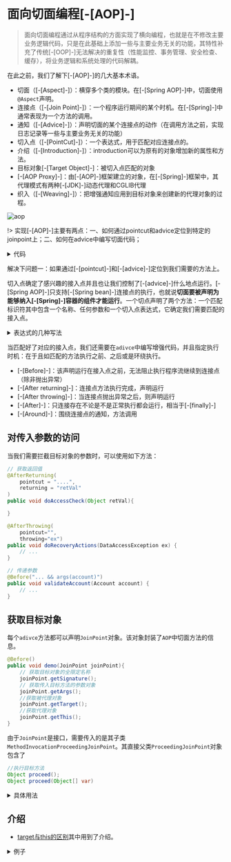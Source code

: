# 面向切面编程[-[AOP]-]

> 面向切面编程通过从程序结构的方面实现了横向编程，也就是在不修改主要业务逻辑代码，只是在此基础上添加一些与主要业务无关的功能，其特性补充了传统[-[OOP]-]无法解决的重复性（性能监控、事务管理、安全检查、缓存），将业务逻辑和系统处理的代码解耦。

在此之前，我们了解下[-[AOP]-]的几大基本术语。
* 切面（[-[Aspect]-]）：横穿多个类的模块。在[-[Spring AOP]-]中，切面使用`@Aspect`声明。
* 连接点（[-[Join Point]-]）：一个程序运行期间的某个时机。在[-[Spring]-]中通常表现为一个方法的调用。
* 通知（[-[Advice]-]）：声明切面的某个连接点的动作（在调用方法之前，实现日志记录等一些与主要业务无关的功能）
* 切入点（[-[PointCut]-]）：一个表达式，用于匹配对应连接点的。
* 介绍（[-[Introduction]-]）：introduction可以为原有的对象增加新的属性和方法。
* 目标对象[-[Target Object]-]：被切入点匹配的对象
* [-[AOP Proxy]-]：由[-[AOP]-]框架建立的对象，在[-[Spring]-]框架中，其代理模式有两种[-[JDK]-]动态代理和CGLIB代理
* 织入（[-[Weaving]-]）：把增强通知应用到目标对象来创建新的代理对象的过程。

![aop](/img/aop.png)

!> 实现[-[AOP]-]主要有两点：一、如何通过pointcut和advice定位到特定的joinpoint上；二、如何在advice中编写切面代码；

<details>
<summary>代码</summary>

```java
@Aspect
public class AopDemo{
    @PointCut(....)
    public void pointcut(){

    }

    @Before("pointcut()")
    public void enhanceMethod1(JoinPoint joinPoint){}

    @AfterReturning("pointcut()")
    public void enhanceMethod1(JoinPoint joinPoint){}

    @AfterThrowing("pointcut()")
    public void enhanceMethod1(JoinPoint joinPoint){}

    @After("pointcut()")
    public void enhanceMethod1(JoinPoint joinPoint){}

    @Around("pointcut()")
    public void enhanceMethod1(JoinPoint joinPoint){}
}
```

</details>

解决下问题一：如果通过[-[pointcut]-]和[-[advice]-]定位到我们需要的方法上。

切入点确定了感兴趣的接入点并且也让我们控制了[-[advice]-]什么地点运行。[-[Spring AOP]-]只支持[-[Spring bean]-]连接点的执行，也就说**切面要被声明为能够纳入[-[Spring]-]容器的组件才能运行**。一个切点声明了两个方法：一个匹配标识符其中包含一个名称、任何参数和一个切入点表达式，它确定我们需要匹配的接入点。


<details>
<summary>表达式的几种写法</summary>

* [-[args()]-]：限制连接点匹配参数为指定类型的执行方法
* [-[@args()]-]：限制连接点匹配参数由指定注解标注的方法
* [-[execution()]-]：用于匹配时连接点的执行方法
* [-[this()]-]：限制连接点匹配的[-[AOP]-]代理的bean引用为指定类型的类
* [-[target()]-]：限制连接点匹配目标对象为指定类型的类
* [-[@target()]-]：限制连接点匹配特定的执行对象，这些对象对应的类要具有指定类型的注解
* [-[within()]-]：限制连接点匹配指定的类型
* [-[@within()]-]：限制连接点匹配指定注解所标注的类型
* [-[@annotation]-]：限定匹配带有指定注解的连接点


几点要注意的：

`within()`函数定义的连接点是针对目标类而言的，而非针对运行期对象的类型而言，这一点与`execution()`是相同的。但是`within()`和`execution()`函数不同的是，`within()`所指定的连接点范围最小是类，而`execution`所指定的连接点可以大到包，小到方法入参。所以从某种意义上，`execution()`函数功能涵盖了`within`函数的功能。

`target()`切点函数通过判断**目标对象**是否按照类型匹配指定类来决定连接点是否匹配，用于匹配当前目标类型的执行方法；注意是目标对象的类型匹配，这样就不包括引入接口也类型匹配。

`this()`切点函数则通过判断**代理类**是否按类型匹配指定类来决定是否和切点匹配。用于匹配当前[-[AOP]-]代理对象类型的执行方法；注意是[-[AOP]-]代理对象的类型匹配，这样就可能包括引入接口也类型皮皮额。`this`中使用的表达式必须是类型全限定名，不支持通配符。

切点表达式之间还可以通`&&`,`||`和`!`相互组合。
```java
@Pointcut("within(com.dream.springbootexample.anno.service.AnnoServiceImpl)&&execution(* test(..))&&args(String)")
public void method(){

}
// ==》 等价于
@Pointcut("execution(* com.dream.springboxxeample.anno.service.AnnoserviceImpl.test(String))")
public void method(){

}
```

</details>

当匹配好了对应的接入点，我们还需要在`adivce`中编写增强代码，并且指定执行时机：在于且如匹配的方法执行之前、之后或是环绕执行。

* [-[Before]-]：该声明运行在接入点之前，无法阻止执行程序流继续到连接点（除非抛出异常）
* [-[After returning]-]：连接点方法执行完成，声明运行
* [-[After throwing]-]：当连接点抛出异常之后，则声明运行
* [-[After]-]：只连接存在不论是不是正常执行都会运行，相当于[-[finally]-]
* [-[Around]-]：围绕连接点的通知，方法调用

## 对传入参数的访问

当我们需要拦截目标对象的参数时，可以使用如下方法：
```java
// 获取返回值
@AfterReturning(
    pointcut = "....",
    returning = "retVal"
)
public void doAccessCheck(Object retVal){

}

@AfterThrowing(
    pointcut="",
    throwing="ex")
public void doRecoveryActions(DataAccessException ex) {
    // ...
}

// 传递参数
@Before("... && args(account)")
public void validateAccount(Account account) {
    // ...
}

```

## 获取目标对象

每个`adivce`方法都可以声明`JoinPoint`对象。该对象封装了`AOP`中切面方法的信息。

```java
@Before()
public void demo(JoinPoint joinPoint){
    // 获取目标对象的全限定名称
    joinPoint.getSignature();
    // 获取传入目标方法的参数对象
    joinPoint.getArgs();
    //获取被代理对象
    joinPoint.getTarget();
    //获取代理对象
    joinPoint.getThis();
}
```
由于`JoinPoint`是接口，需要传入的是其子类`MethodInvocationProceedingJoinPoint`。其直接父类`ProceedingJoinPoint`对象包含了
```java
//执行目标方法
Object proceed();
Object proceed(Object[] var)

```


<details>
<summary>具体用法</summary>

```java
@Around("....")
public void aroundExample(JoinPoint joinPoint){
    Object result = null;
    try{
        joinPoint.getArgs();
        MethodSignature signature =(MethodSignature)joinPoint.getSignature();
        // 当前方法
        Method method = signature.getMethod();
        //前置通知
        ...
        //执行方法
        result = joinPoint.proceed(new Object[]{});
        // 后置通知
        ...
    }catch(Throwable e){
        // 异常通知
        throw new RuntimeException(e);
    }
    // 后置通知
    ...
    return result;
}
```

</details>

## 介绍

* [target与this的区别](https://artisan.blog.csdn.net/article/details/77861658?utm_medium=distribute.pc_relevant.none-task-blog-2%7Edefault%7EBlogCommendFromMachineLearnPai2%7Edefault-2.control&depth_1-utm_source=distribute.pc_relevant.none-task-blog-2%7Edefault%7EBlogCommendFromMachineLearnPai2%7Edefault-2.control)其中用到了介绍。

<details>
<summary>例子</summary>

```java
// 需要添加功能的类
@Component
public class NeedEnhance{
    public void doMethod(){
        System.out.println("doMethod方法");
    }
}
// 所要添加功能
public interface IEnhance {
     void doEnHance();
}
@Component
public class Enhance implements IEnhance{
    @Override
    public void doEnHance(){
        System.out.println("增强方法");
    }
}

// 定义切面
@Aspect
@Component
public class EnhanceApsect {
    // 都是要填实现的类
    @DeclareParents(value = "com.dream.springbootexample.introduction.test.NeedEnhance",defaultImpl = Enhance.class)
    public IEnhance enhance;

    @After("this(com.dream.springbootexample.introduction.test.IEnhance)")
    public void test(){
        System.out.println("test Enhance method");
    }
}

/*
* 之后可以做 如下转换
  ((IEnhance) needEnhance).doEnHance();
*/

```

!> 需要注意的点：

*  增强的类需要接口
*  增强后使用this，添加后的接口调用不会匹配这个表达式


</details>